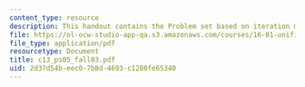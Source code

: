 ```yaml
---
content_type: resource
description: This handout contains the Problem set based on iteration method.
file: https://ol-ocw-studio-app-qa.s3.amazonaws.com/courses/16-01-unified-engineering-i-ii-iii-iv-fall-2005-spring-2006/2d37d54beec07b8d4693c1280fe65340_c13_ps05_fall03.pdf
file_type: application/pdf
resourcetype: Document
title: c13_ps05_fall03.pdf
uid: 2d37d54b-eec0-7b8d-4693-c1280fe65340
---
```

